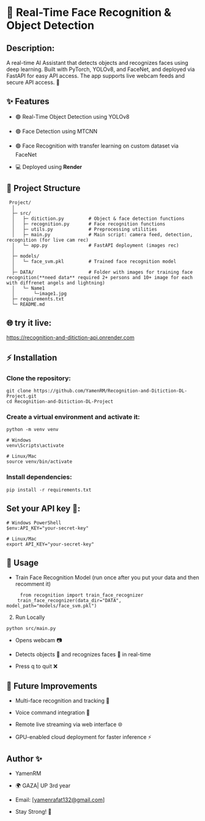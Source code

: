 # 🤖 Real-Time Face Recognition & Object Detection

## Description:
  A real-time AI Assistant that detects objects and recognizes faces using deep learning. Built with PyTorch, YOLOv8, and FaceNet, and deployed via FastAPI for easy API access. The app supports live webcam feeds and secure API access. 🚀

## ✨ Features

 - 🟢 Real-Time Object Detection using YOLOv8

 - 🟢 Face Detection using MTCNN

 - 🟢 Face Recognition with transfer learning on custom dataset via FaceNet

 - 💻 Deployed using **Render** 

## 📁 Project Structure
```
 Project/
  │
  ├─ src/
  │   ├─ ditiction.py         # Object & face detection functions
  │   ├─ recognition.py       # Face recognition functions
  │   ├─ utils.py             # Preprocessing utilities
  │   ├─ main.py              # Main script: camera feed, detection, recognition (for live cam rec)
  │   └─ app.py               # FastAPI deployment (images rec)
  │
  ├─ models/
  │   └─ face_svm.pkl         # Trained face recognition model 
  │
  ├─ DATA/                    # Folder with images for training face recognition(**need data** required 2+ persons and 10+ image for each with diffrenet angels and lightning)
  │   └─ Name1
  │       └─image1.jpg
  ├─ requirements.txt
  └─ README.md
```

## 🌐 try it live:
https://recognition-and-ditiction-api.onrender.com



## ⚡ Installation

### Clone the repository:
```
git clone https://github.com/YamenRM/Recognition-and-Ditiction-DL-Project.git
cd Recognition-and-Ditiction-DL-Project
```

### Create a virtual environment and activate it:
```
python -m venv venv

# Windows
venv\Scripts\activate

# Linux/Mac
source venv/bin/activate
```

### Install dependencies:
```
pip install -r requirements.txt
```

## Set your API key 🔑:
```
# Windows PowerShell
$env:API_KEY="your-secret-key"

# Linux/Mac
export API_KEY="your-secret-key"
```
## 🏃 Usage
  -  Train Face Recognition Model (run once after you put your data and then recomment it)
```
     from recognition import train_face_recognizer
    train_face_recognizer(data_dir="DATA", model_path="models/face_svm.pkl")
```

2. Run Locally
```
python src/main.py
```


 - Opens webcam 📷

 - Detects objects 🛑 and recognizes faces 🙂 in real-time

 - Press q to quit ❌


## 🚀 Future Improvements

 - Multi-face recognition and tracking 👥

 - Voice command integration 🎤

 - Remote live streaming via web interface 🌐

 - GPU-enabled cloud deployment for faster inference ⚡

## Author ✨

 - YamenRM

 - 🌍 GAZA| UP 3rd year

 - Email: [yamenrafat132@gmail.com]

 - Stay Strong! 💪
